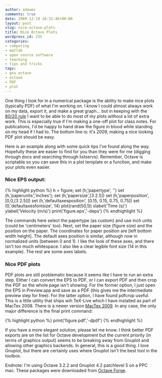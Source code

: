 ```yaml
---
author: adawes
comments: true
date: 2009-12-19 16:31:46+00:00
layout: post
slug: nice-octave-plots
title: Nice Octave Plots
wordpress_id: 235
categories:
- computing
- matlab
- open source software
- teaching
- tips and tricks
tags:
- gnu octave
- octave
- PDF
- plot
---
```


One thing I look for in a numerical package is the ability to make nice plots (typically PDF) of what I'm working on. I know I could almost always work on my data, export it, and make a great graph... but in keeping with the [80/20 rule](http://en.wikipedia.org/wiki/Pareto_principle) I want to be able to do most of my plots without a lot of extra work. This is especially true if I'm making a one-off plot for class notes. For publications, I'd be happy to hand draw the figure in blood while standing on my head if I had to. The bottom line is: it's 2009, making a nice looking PDF plot should be easy.

Here is an example along with some quick tips I've found along the way. Hopefully these are easier to find for you than they were for me (digging through docs and searching through listservs). Remember, Octave is scriptable so you can save this in a plot template or a function, and make your plots even easier.

<!-- more -->


### Nice EPS output:


{% highlight python %}
h = figure;
set (h,'papertype', '<custom>')
set (h,'paperunits','inches');
set (h,'papersize',[3 2.5])
set (h,'paperposition', [0,0,[3 2.5]])
set (h,'defaultaxesposition', [0.15, 0.15, 0.75, 0.75])
set (0,'defaultaxesfontsize', 14)
plot(rand(50,1))
xlabel('Time (s)')
ylabel('Velocity (m/s)')
print('figure.eps','-deps')
{% endhighlight %}

The commands here select the papertype (as custom) and use inch units (could be 'centimeters' too). Next, set the paper size (figure size) and the position on the paper. The coordinates for paper position are [left bottom width height]. The default axes position is similar, although now in normalized units (between 0 and 1). I like the look of these axes, and there isn't too much whitespace. I also like a clear legible font size (14 in this example). The rest are some axes labels.


### Nice PDF plots


PDF plots are still problematic because it seems like I have to run an extra step. Either I can convert the EPS to PDF, or I can export PDF and then crop the PDF so the whole page isn't showing. For the former option, I just open the EPS in Preview.app and save as a PDF (this gives me the intermediate preview step for free). For the latter option, I have found pdfcrop useful. This is a little utility that ships wih TeX-Live which I have installed as part of MacTex 2008. There is a newer version [MacTex 2009](http://www.tug.org/mactex/2009/). In any case, the only major difference is the final print command:

{% highlight python %}
print('figure.pdf','-dpdf')
{% endhighlight %}

If you have a more elegant solution, please let me know. I think better PDF exports are on the list for Octave development but the current priority (in terms of graphics output) seems to be breaking away from Gnuplot and allowing other graphics backends. In general, this is a good thing. I love Gnuplot, but there are certainly uses where Gnuplot isn't the best tool in the toolbox.

Endnote: I'm using Octave 3.2.2 and Gnuplot 4.2 patchlevel 5 on a PPC mac. These packages were downloaded from [Octave Forge](http://octave.sourceforge.net/index.html).
